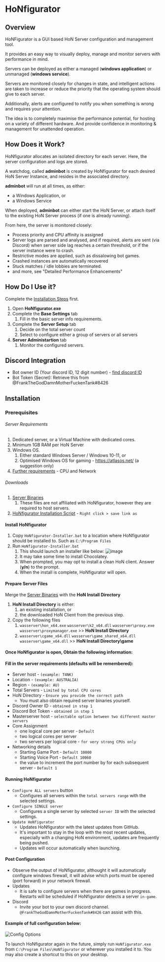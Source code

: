 
# HoNfigurator
## Overview

HoNFigurator is a GUI based HoN Server configuration and management tool.

It provides an easy way to visually deploy, manage and monitor servers with performance in mind.

Servers can be deployed as either a managed (**windows application**) or unmanaged (**windows service**).

Servers are monitored closely for changes in state, and intelligent actions are taken to increase or reduce the priority that the operating system should give to each server.

Additionally, alerts are configured to notify you when something is wrong and requires your attention.

The idea is to completely maximise the performance potential, for hosting on a variety of different hardware. And provide confidence in monitoring & management for unattended operation.

## How Does it Work?
HoNfigurator allocates an isolated directory for each server. Here, the server configuration and logs are stored.

A watchdog, called **adminbot** is created by HoNfigurator for each desired HoN Server Instance, and resides in the associated directory.

**adminbot** will run at all times, as either:
- a Windows Application, or
- a Windows Service

When deployed, **adminbot** can either start the HoN Server, or attach itself to the existing HoN Server process (if one is already running).

From here, the server is monitored closely:
- Process priority and CPU affinity is assigned
- Server logs are parsed and analysed, and if required, alerts are sent (via Discord) when server side lag reaches a certain threshold, or if the server instance were to crash.
- Restrictive modes are applied, such as dissalowing bot games.
- Crashed instances are automatically recovered
- Stuck matches / idle lobbies are terminated.
- and more, see "Detailed Performance Enhancements"

## How Do I Use it?
Complete the [Installation Steps](#installation) first.
1.  Open **HoNfigurator.exe**
1. Complete the **Base Settings** tab
	1. Fill in the basic server info requirements.
1. Complete the **Server Setup** tab
 	1. Decide on the total server count
 	1. Select to configure either a group of servers or all servers
1. **Server Administartion** tab
 	1. Monitor the configured servers.

## Discord Integration
- Bot owner ID (Your discord ID, 12 digit number) - [find discord ID](https://techswift.org/2020/04/22/how-to-find-your-user-id-on-discord/#:~:text=In%20any%20Discord%20server%2C%20click,to%20see%20your%20User%20ID.)
- Bot Token (Secret): Retrieve this from @FrankTheGodDamnMotherFuckenTank#8426

## Installation
### Prerequisites
###### Server Requirements
1. Dedicated server, or a Virtual Machine with dedicated cores.
1. Minimum 1GB RAM per HoN Server
1. Windows OS.
	1. Either standard Windows Server / Windows 10-11, or
	1. Optimised Windows OS for gaming - https://atlasos.net/ (a suggestion only)
1. [Further requirements](https://github.com/Unofficial-kongor/Server-hosting/blob/main/basics/system-and-infra.md) - CPU and Network

###### Downloads
1. [Server Binaries](https://wasserver/wasserver)
	1. These files are not affiliated with HoNfigurator, however they are required to host servers.
2. [HoNfigurator Installation Script](https://raw.githubusercontent.com/frankthetank001/HoNfigurator/main/utilities/honfigurator-installer.bat) - ``Right click > save link as``

#### Install HoNfigurator
1. Copy ``HoNfigurator-Installer.bat`` to a location where HoNfigurator should be installed to. Such as ``C:\Program Files``
1. Run ``HoNfigurator-Installer.bat``
	1. This should launch an installer like below:
	![image](https://user-images.githubusercontent.com/82205454/187016190-3192a4be-b35f-48ee-992e-819db303a778.png)
	1. It may take some time to install Chocolatey.
	1. When prompted, you may opt to install a clean HoN client.	Answer (**y/n**) to the prompt.
	1. When the install is complete, HoNfigurator will open.

#### Prepare Server Files
Merge the [Server Binaries](https://wasserver/wasserver) with the **HoN Install Directory**
1. **HoN Install Directory** is either:
	1. an existing installation, or
	1. the downloaded HoN Client from the previous step.
1. Copy the following files
	1. ``wasserver\hon_x64.exe`` ``wasserver\k2_x64.dll`` ``wasserver\proxy.exe`` ``wasserver\proxymanager.exe`` >> **HoN Install Directory**
	1. ``wasserver\cgame_x64.dll`` ``wasserver\game_shared_x64.dll`` ``wasserver\game_x64.dll`` >> **HoN Install Directory\game**

#### Once HoNfigurator is open, Obtain the following information:

#### Fill in the server requirements (defaults will be remembered):
- Server host - ``(example: T4NK)``
- Location - ``(example: AUSTRALIA)``
- Region - ``(example: AU)``
- Total Servers  - ``Limited by total CPU cores``
- HoN Directory - ``Ensure you provide the correct path``
	- You must also obtain required server binaries yourself.
- Discord Owner ID - ``obtained in step 1``
- Discord Bot Token - ``obtained in step 1``
- Masterserver host - ``selectable option between two different master servers``
- Core Assignment
	- one logical core per server - ``Default``
	- two logical cores per server
	- two servers per logical core - ``for very strong CPUs only``
- Networking details
	- Starting Game Port - ``Default 10000``
	- Starting Voice Port - ``Default 10060``
	- the value to increment the port number by for each subsequent server - ``Default 1``

#### Running HoNfigurator
- ``Configure ALL servers`` button
	- Configures all servers within the ``total servers range`` with the selected settings.
- ``Configure SINGLE server``
	- Configures a single server by selected ``server ID`` with the selected settings.
- ``Update HoNfigurator``
	- Updates HoNfigurator with the latest updates from GitHub.
	- It's important to stay in the loop with the most recent updates, especially with a changing HoN environment, updates are frequently being pushed.
	- Updates will occur automatically when launching.

#### Post Configuration
- Observe the output of HoNfigurator, althought it will automatically configure windows firewall, it will advise which ports must be opened (port forward) in your network firewall.
- Updates
	- It is safe to configure servers when there are games in progress. Restarts will be scheduled if HoNfigurator detects a server ``in-game``.
- Discord
	- Invite your bot to your own discord channel. ``@FrankTheGodDamnMotherFuckenTank#8426`` can assist with this.

#### Example of full configuration below:
![Config Options](https://user-images.githubusercontent.com/82205454/187016509-54870053-4eee-483e-86ec-d3bf31904c6d.png)

To launch HoNfigurator again in the future, simply run ``HoNfigurator.exe`` from ``C:\Program Files\HoNfigurator`` or wherever you installed it to.
You may also create a shortcut to this on your desktop.

